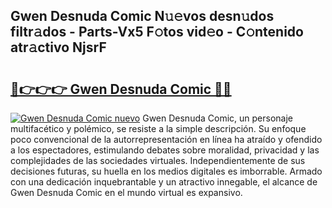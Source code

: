 ## Gwen Desnuda Comic N𝚞𝚎vos desn𝚞dos filtr𝚊dos - Parts-Vx5 F𝚘tos vid𝚎o - C𝚘ntenido atr𝚊ctivo NjsrF

# <h2><a href="http://mb3u3u.tromn.icu/?c=Gwen+Desnuda+Comic">🔗👉👉👉 Gwen Desnuda Comic 🔗🔗</a></h2>

[![Gwen Desnuda Comic nuevo](https://i.imgur.com/pEAQMta.gif)](http://mb3u3u.tromn.icu/?c=Gwen+Desnuda+Comic)
Gwen Desnuda Comic, un personaje multifacético y polémico, se resiste a la simple descripción. Su enfoque poco convencional de la autorrepresentación en línea ha atraído y ofendido a los espectadores, estimulando debates sobre moralidad, privacidad y las complejidades de las sociedades virtuales. Independientemente de sus decisiones futuras, su huella en los medios digitales es imborrable. Armado con una dedicación inquebrantable y un atractivo innegable, el alcance de Gwen Desnuda Comic en el mundo virtual es expansivo.

